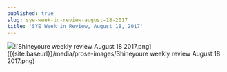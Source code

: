 ```yaml
---
published: true
slug: sye-week-in-review-august-18-2017
title: 'SYE Week in Review, August 18, 2017'
---
```

![]({{site.baseurl}}/media/prose-images/Shineyoure%20weekly%20review%20August%2018%202017.png)![Shineyoure weekly review August 18 2017.png]({{site.baseurl}}/media/prose-images/Shineyoure weekly review August 18 2017.png)



